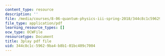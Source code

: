 ```yaml
---
content_type: resource
description: ''
file: /media/courses/8-06-quantum-physics-iii-spring-2018/344c8c1c59629ba4b8b101bc409c7004_wULHVefheCU.pdf
file_type: application/pdf
learning_resource_types: []
ocw_type: OCWFile
resourcetype: Document
title: 3play pdf file
uid: 344c8c1c-5962-9ba4-b8b1-01bc409c7004
---
```

